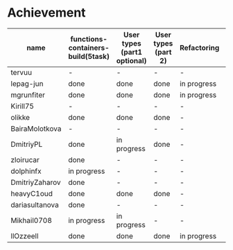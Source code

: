 # Achievement
| name | functions-containers-build(5task) | User types (part1 optional) | User types (part 2) | Refactoring| Overload |
| ------ | ------ | ------ | ------ | ------ | ------ |
| tervuu | - | - | - | - | - |
| lepag-jun | done | done | done | in progress | done |
| mgrunfiter | done | done | done | in progress | done |
| Kirill75 |- | - | - | - | - |
| olikke  | done | done | done | - | done |
| BairaMolotkova |- | - | - | - | - |
| DmitriyPL | done | in progress | done | - | - |
| zloirucar | done | - | - | - |- |
| dolphinfx | in progress | - | - | - |- |
| DmitriyZaharov | done | - | - | - |- |
| heavyC1oud | done | done | done | - |- |
| dariasultanova | done | - | - | - |- |
| Mikhail0708| in progress | in progress | - | - |- |
| llOzzeell | done | done | done | in progress | done |
